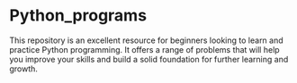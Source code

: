 # Python_programs
This repository is an excellent resource for beginners looking to learn and practice Python programming. It offers a range of problems that will help you improve your skills and build a solid foundation for further learning and growth.
